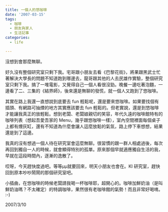 ```yaml
---
title: 一個人的悠咖啡
date: '2007-03-15'
tags:
  - 咖啡
  - 朋友與家人
  - 生活記事
categories:
  - life

---
```

沒想到會那麼無聊。  
  
好久沒有整個研究室只剩下我。宅哥跟小朋友去看《巴黎花街》，將果跟黑武士忙著解決大學長的問題不知道跑到哪邊去，龍哥跟其他的人去民雄作實驗，整個研究室只剩下我。搞了一堆電影，又覺得自己一個人看很沒勁。晚餐一邊吃著泡麵，一邊看了二、三集的《結界師》，後來還是無聊的發慌，就一個人又跑到了悠咖啡。  
  
其實在路上我還一直想說到底要去 fun 輕鬆呢，還是要來悠咖啡。如果要找個有插頭、有網路可抽煙的地方其實應該要去 fun 輕鬆的。但老實說，還是到悠咖啡才能讓我真正的放輕鬆。想到老闆、老闆娘親切的笑容，年代久遠的咖啡館特有的咖啡列表（想起吾愛吾家的 Menu，幾乎跟悠咖啡一樣），室內空間裡面每個桌子上都有煙灰缸，還有不知道為什麼會讓人這麼放鬆的氣氛，路上停下車想想，結果還是到了這邊。  
  
我真的沒有想過一個人待在研究室會這麼無聊。很習慣的跟一群人相處過後，每次再回到獨自一人的時候，就會顯得特別的孤單。原來那個早就適應獨自生活的我，早就在這段時間內，逐漸的逸散了。  
  
哎呀，今天趕快度過吧。等等μμ就要回來，明天小朋友也會在。KI 研究室，趕快回到原本吵吵鬧鬧的那個研究室吧。  
  
  
  
小插曲，在悠咖啡的時候老闆請我喝一杯咖啡耶，超開心的。咖啡加鮮奶油（是叫鮮奶油嗎？不太確定）的特調咖啡，果然很有老咖啡館的氣勢！而且非常好喝唷。 :-)  
  

2007/3/10